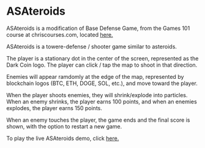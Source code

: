 # ASAteroids

ASAteroids is a modification of Base Defense Game, from the Games 101 course at chriscourses.com, located <a href=https://chriscourses.com/courses/javascript-games/videos/project-setup title="Chris Courses">here.</a>

ASAteroids is a towere-defense / shooter game similar to asteroids. 

The player is a stationary dot in the center of the screen, represented as the Dark Coin logo. The player can click / tap the map to shoot in that direction. 

Enemies will appear ramdomly at the edge of the map, represented by blockchain logos (BTC, ETH, DOGE, SOL, etc.), and move toward the player.

When the player shoots enemies, they will shrink/explode into particles. When an enemy shrinks, the player earns 100 points, and when an enemies explodes, the player earns 150 points.

When an enemy touches the player, the game ends and the final score is shown, with the option to restart a new game.

To play the live ASAteroids demo, click <a href=https://claudebaxter.github.io/canvas-game/ title="Canvas Game">here.</a>

